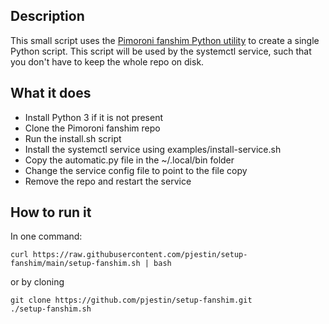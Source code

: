 ## Description

This small script uses the [Pimoroni fanshim Python utility](https://github.com/pimoroni/fanshim-python) to create a single Python script. This script will be used by the systemctl service, such that you don't have to keep the whole repo on disk.

## What it does

* Install Python 3 if it is not present
* Clone the Pimoroni fanshim repo
* Run the install.sh script
* Install the systemctl service using examples/install-service.sh
* Copy the automatic.py file in the ~/.local/bin folder
* Change the service config file to point to the file copy
* Remove the repo and restart the service

## How to run it

In one command:

```
curl https://raw.githubusercontent.com/pjestin/setup-fanshim/main/setup-fanshim.sh | bash
```

or by cloning

```
git clone https://github.com/pjestin/setup-fanshim.git
./setup-fanshim.sh
```

